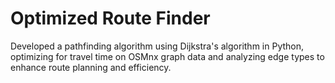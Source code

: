 # Optimized Route Finder
Developed a pathfinding algorithm using Dijkstra's algorithm in Python, optimizing for travel time on OSMnx graph data and analyzing edge types to enhance route planning and efficiency.
